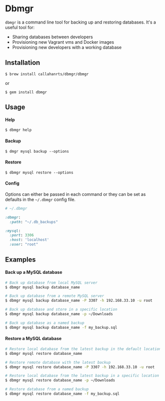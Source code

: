 # Dbmgr

`dbmgr` is a command line tool for backing up and restoring databases. It's a useful
tool for:
- Sharing databases between developers
- Provisioning new Vagrant vms and Docker images
- Provisioning new developers with a working database

## Installation

```
$ brew install callahanrts/dbmgr/dbmgr
```
or
```
$ gem install dbmgr
```

## Usage

#### Help
```
$ dbmgr help
```

#### Backup
```
$ dmgr mysql backup --options
```

#### Restore
```
$ dbmgr mysql restore --options
```

#### Config
Options can either be passed in each command or they can be set as defaults in the `~/.dbmgr`
config file.
```ruby
# ~/.dbmgr

:dbmgr:
  :path: "~/.db_backups"

:mysql:
  :port: 3306
  :host: 'localhost'
  :user: "root"
```

## Examples
#### Back up a MySQL database

```bash
# Back up database from local MySQL server
$ dbmgr mysql backup database_name

# Back up database from a remote MySQL server
$ dbmgr mysql backup database_name -P 3307 -h 192.168.33.10 -u root

# Back up database and store in a specific location
$ dbmgr mysql backup database_name -p ~/Downloads

# Back up database as a named backup
$ dbmgr mysql backup database_name -f my_backup.sql
```

#### Restore a MySQL database
```bash
# Restore local database from the latest backup in the default location
$ dbmgr mysql restore database_name

# Restore remote database with the latest backup
$ dbmgr mysql restore database_name -P 3307 -h 192.168.33.10 -u root

# Restore local database from the latest backup in a specific location
$ dbmgr mysql restore database_name -p ~/Downloads

# Restore database from a named backup
$ dbmgr mysql restore database_name -f my_backup.sql
```
